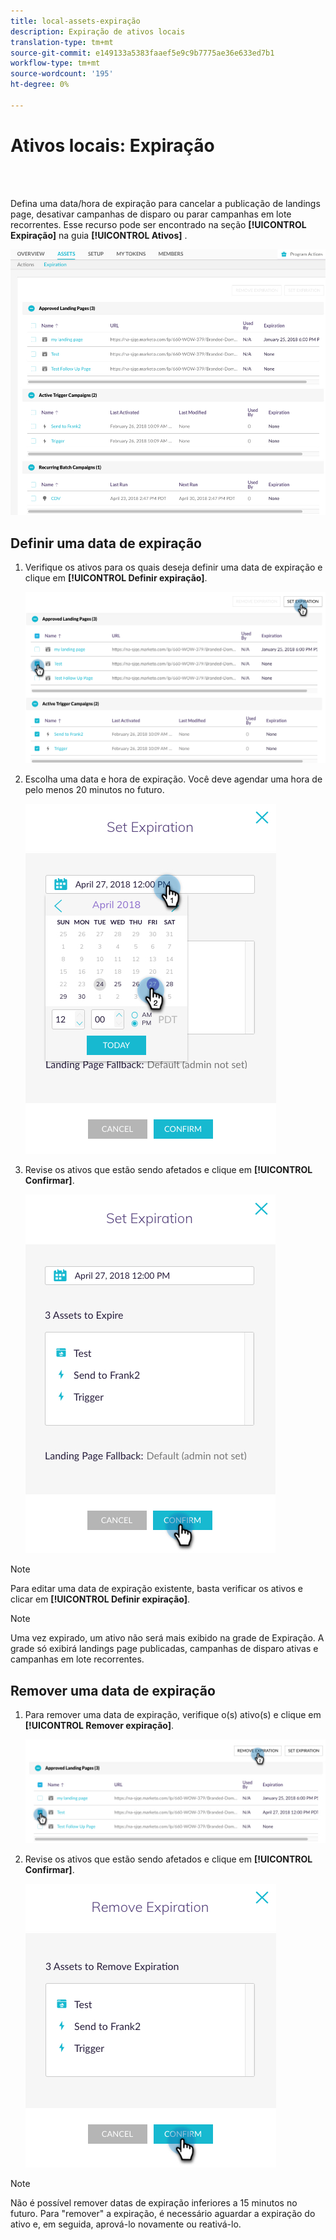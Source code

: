 ```yaml
---
title: local-assets-expiração
description: Expiração de ativos locais
translation-type: tm+mt
source-git-commit: e149133a5383faaef5e9c9b7775ae36e633ed7b1
workflow-type: tm+mt
source-wordcount: '195'
ht-degree: 0%

---
```



# Ativos locais: Expiração

<br> 

Defina uma data/hora de expiração para cancelar a publicação de landings page, desativar campanhas de disparo ou parar campanhas em lote recorrentes. Esse recurso pode ser encontrado na seção **[!UICONTROL Expiração]** na guia **[!UICONTROL Ativos]** .

![Imagem Um](/help/sky/assets/programs/local-assets-expiration/local-assets-expiration-1.png)

## Definir uma data de expiração

1. Verifique os ativos para os quais deseja definir uma data de expiração e clique em **[!UICONTROL Definir expiração]**.

   ![Imagem dois](/help/sky/assets/programs/local-assets-expiration/local-assets-expiration-2.png)

1. Escolha uma data e hora de expiração. Você deve agendar uma hora de pelo menos 20 minutos no futuro.

   ![Imagem Três](/help/sky/assets/programs/local-assets-expiration/local-assets-expiration-3.png)

1. Revise os ativos que estão sendo afetados e clique em **[!UICONTROL Confirmar]**.

   ![Imagem quatro](/help/sky/assets/programs/local-assets-expiration/local-assets-expiration-4.png)

>[!NOTE]
>
>Para editar uma data de expiração existente, basta verificar os ativos e clicar em **[!UICONTROL Definir expiração]**.

>[!NOTE]
>
>Uma vez expirado, um ativo não será mais exibido na grade de Expiração. A grade só exibirá landings page publicadas, campanhas de disparo ativas e campanhas em lote recorrentes.

## Remover uma data de expiração

1. Para remover uma data de expiração, verifique o(s) ativo(s) e clique em **[!UICONTROL Remover expiração]**.

   ![Imagem cinco](/help/sky/assets/programs/local-assets-expiration/local-assets-expiration-5.png)

1. Revise os ativos que estão sendo afetados e clique em **[!UICONTROL Confirmar]**.

   ![Imagem seis](/help/sky/assets/programs/local-assets-expiration/local-assets-expiration-6.png)

>[!NOTE]
>
>Não é possível remover datas de expiração inferiores a 15 minutos no futuro. Para &quot;remover&quot; a expiração, é necessário aguardar a expiração do ativo e, em seguida, aprová-lo novamente ou reativá-lo.
